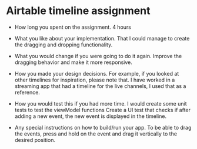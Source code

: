 # Airtable timeline assignment

- How long you spent on the assignment. 
4 hours

- What you like about your implementation.
That I could manage to create the dragging and dropping functionality.


- What you would change if you were going to do it again.
Improve the dragging behavior and make it more responsive.


- How you made your design decisions. For example, if you looked at other timelines for inspiration, please note that.
I have worked in a streaming app that had a timeline for the live channels, I used that as a reference.


- How you would test this if you had more time.
I would create some unit tests to test the viewModel functions
Create a UI test that checks if after adding a new event, the new event is displayed in the timeline.

- Any special instructions on how to build/run your app.
To be able to drag the events, press and hold on the event and drag it vertically to the desired position.
